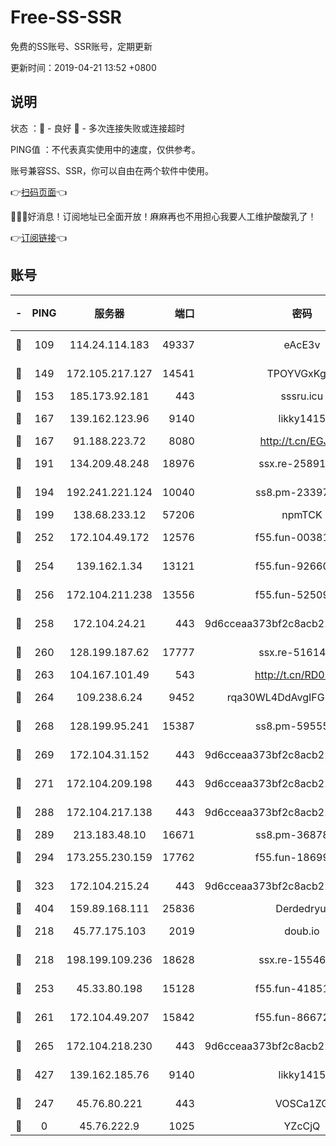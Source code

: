 # Free-SS-SSR

免费的SS账号、SSR账号，定期更新

更新时间：2019-04-21 13:52 +0800

## 说明

状态     ：🙂 - 良好 🙁 - 多次连接失败或连接超时

PING值   ：不代表真实使用中的速度，仅供参考。

账号兼容SS、SSR，你可以自由在两个软件中使用。

👉[扫码页面](https://liesauer.github.io/Free-SS-SSR/)👈

🎉🎉🎉好消息！订阅地址已全面开放！麻麻再也不用担心我要人工维护酸酸乳了！

👉[订阅链接](https://www.liesauer.net/yogurt/subscribe?ACCESS_TOKEN=DAYxR3mMaZAsaqUb)👈

## 账号

|-|PING|服务器|端口|密码|加密方式|区域|
|:----:|:----:|:-----:|-----:|:----:|:----:|:----:|
|🙂|109|114.24.114.183|49337|eAcE3v|chacha20-ietf|TW|
|🙂|149|172.105.217.127|14541|TPOYVGxKglpi|aes-256-cfb|JP|
|🙂|153|185.173.92.181|443|sssru.icu|rc4-md5|RU|
|🙂|167|139.162.123.96|9140|likky1415|aes-256-cfb|JP|
|🙂|167|91.188.223.72|8080|http://t.cn/EGJIyrl|rc4-md5|RU|
|🙂|191|134.209.48.248|18976|ssx.re-25891402|aes-256-cfb|US|
|🙂|194|192.241.221.124|10040|ss8.pm-23397099|aes-256-cfb|US|
|🙂|199|138.68.233.12|57206|npmTCK|rc4-md5|US|
|🙂|252|172.104.49.172|12576|f55.fun-00381492|aes-256-cfb|SG|
|🙂|254|139.162.1.34|13121|f55.fun-92660214|aes-256-cfb|SG|
|🙂|256|172.104.211.238|13556|f55.fun-52509074|aes-256-cfb|US|
|🙂|258|172.104.24.21|443|9d6cceaa373bf2c8acb22e60b6a58be6|aes-256-cfb|US|
|🙂|260|128.199.187.62|17777|ssx.re-51614706|aes-256-cfb|SG|
|🙂|263|104.167.101.49|543|http://t.cn/RD0D7sx|rc4-md5|CA|
|🙂|264|109.238.6.24|9452|rqa30WL4DdAvgIFG6Fs3znzTa|aes-256-cfb|FR|
|🙂|268|128.199.95.241|15387|ss8.pm-59555042|aes-256-cfb|SG|
|🙂|269|172.104.31.152|443|9d6cceaa373bf2c8acb22e60b6a58be6|aes-256-cfb|US|
|🙂|271|172.104.209.198|443|9d6cceaa373bf2c8acb22e60b6a58be6|aes-256-cfb|US|
|🙂|288|172.104.217.138|443|9d6cceaa373bf2c8acb22e60b6a58be6|aes-256-cfb|US|
|🙂|289|213.183.48.10|16671|ss8.pm-36878004|rc4-md5|RU|
|🙂|294|173.255.230.159|17762|f55.fun-18699425|aes-256-cfb|US|
|🙂|323|172.104.215.24|443|9d6cceaa373bf2c8acb22e60b6a58be6|aes-256-cfb|US|
|🙂|404|159.89.168.111|25836|Derdedryuj|chacha20|IN|
|🙂|218|45.77.175.103|2019|doub.io|aes-128-ctr|SG|
|🙂|218|198.199.109.236|18628|ssx.re-15546219|aes-256-cfb|US|
|🙂|253|45.33.80.198|15128|f55.fun-41851315|aes-256-cfb|US|
|🙂|261|172.104.49.207|15842|f55.fun-86672367|aes-256-cfb|SG|
|🙂|265|172.104.218.230|443|9d6cceaa373bf2c8acb22e60b6a58be6|aes-256-cfb|US|
|🙂|427|139.162.185.76|9140|likky1415|aes-256-cfb|DE|
|🙁|247|45.76.80.221|443|VOSCa1ZG|aes-256-cfb|DE|
|🙁|0|45.76.222.9|1025|YZcCjQ|rc4-md5|JP|
